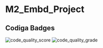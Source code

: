 # M2_Embd_Project
## Codiga Badges
![code_quality_score](https://api.codiga.io/project/32932/score/svg)
![code_quality_grade](https://api.codiga.io/project/32932/status/svg)
